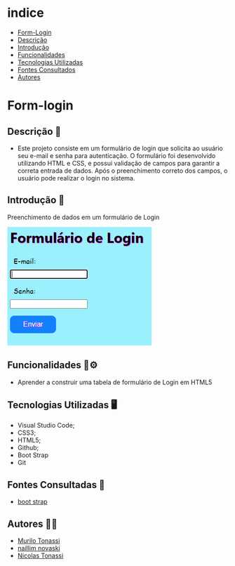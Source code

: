 

# indice


* [Form-Login](#form-CadEcommerce)
* [Descrição](#descrição)
* [Introdução](#introdução)
* [Funcionalidades](#funcionalidades)
* [Tecnologias Utilizadas](#tecnologias-utilizadas)
* [Fontes Consultados](#Sites-consultados)
* [Autores](#autores)

# Form-login

## Descrição 📖
-  Este projeto consiste em um formulário de login que solicita ao usuário seu e-mail e senha para autenticação. O formulário foi desenvolvido utilizando HTML e CSS, e possui validação de campos para garantir a correta entrada de dados. Após o preenchimento correto dos campos, o usuário pode realizar o login no sistema.

## Introdução 📄
Preenchimento de dados em um formulário de Login

![](imagem.png)

## Funcionalidades 🧠⚙️
 - Aprender a construir uma tabela de formulário de Login em HTML5

 
## Tecnologias Utilizadas 🖥️  
- Visual Studio Code;
- CSS3;
- HTML5;
- Github;
- Boot Strap
- Git

## Fontes Consultadas 📱
- [boot strap](https://getbootstrap.com/)

## Autores 👥📘
- [Murilo Tonassi](https://github.com/murilo-tonassi)
- [naillim novaski](https://github.com/naillimnovaski)
- [Nicolas Tonassi](https://github.com/nicolas-tonassi)

 